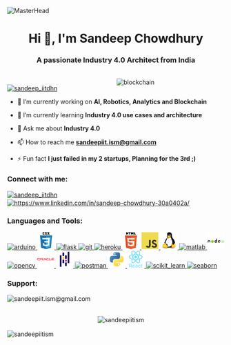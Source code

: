 ![MasterHead](https://isg-one.com/images/default-source/default-album/blockchain-banner.gif?sfvrsn=f3aec931_0)
<h1 align="center">Hi 👋, I'm Sandeep Chowdhury</h1>
<h3 align="center">A passionate Industry 4.0 Architect from India</h3>
<br>

<img align="right" alt="blockchain" width="250" src="https://cdn-images-1.medium.com/max/1200/1*sJ0emtSxww3jEmmVUFYRDQ.gif">

<p align="left"> <a href="https://twitter.com/sandeep_iitdhn" target="blank"><img src="https://img.shields.io/twitter/follow/sandeep_iitdhn?logo=twitter&style=for-the-badge" alt="sandeep_iitdhn" /></a> </p>

- 🔭 I’m currently working on **AI, Robotics, Analytics and Blockchain**

- 🌱 I’m currently learning **Industry 4.0 use cases and architecture**

- 💬 Ask me about **Industry 4.0**

- 📫 How to reach me **sandeepiit.ism@gmail.com**

- ⚡ Fun fact **I just failed in my 2 startups, Planning for the 3rd ;)**

<h3 align="left">Connect with me:</h3>
<p align="left">
<a href="https://twitter.com/sandeep_iitdhn" target="blank"><img align="center" src="https://raw.githubusercontent.com/rahuldkjain/github-profile-readme-generator/master/src/images/icons/Social/twitter.svg" alt="sandeep_iitdhn" height="30" width="40" /></a>
<a href="https://linkedin.com/in/https://www.linkedin.com/in/sandeep-chowdhury-30a0402a/" target="blank"><img align="center" src="https://raw.githubusercontent.com/rahuldkjain/github-profile-readme-generator/master/src/images/icons/Social/linked-in-alt.svg" alt="https://www.linkedin.com/in/sandeep-chowdhury-30a0402a/" height="30" width="40" /></a>
</p>

<h3 align="left">Languages and Tools:</h3>
<p align="left"> <a href="https://www.arduino.cc/" target="_blank" rel="noreferrer"> <img src="https://cdn.worldvectorlogo.com/logos/arduino-1.svg" alt="arduino" width="40" height="40"/> </a> <a href="https://www.w3schools.com/css/" target="_blank" rel="noreferrer"> <img src="https://raw.githubusercontent.com/devicons/devicon/master/icons/css3/css3-original-wordmark.svg" alt="css3" width="40" height="40"/> </a> <a href="https://flask.palletsprojects.com/" target="_blank" rel="noreferrer"> <img src="https://www.vectorlogo.zone/logos/pocoo_flask/pocoo_flask-icon.svg" alt="flask" width="40" height="40"/> </a> <a href="https://git-scm.com/" target="_blank" rel="noreferrer"> <img src="https://www.vectorlogo.zone/logos/git-scm/git-scm-icon.svg" alt="git" width="40" height="40"/> </a> <a href="https://heroku.com" target="_blank" rel="noreferrer"> <img src="https://www.vectorlogo.zone/logos/heroku/heroku-icon.svg" alt="heroku" width="40" height="40"/> </a> <a href="https://www.w3.org/html/" target="_blank" rel="noreferrer"> <img src="https://raw.githubusercontent.com/devicons/devicon/master/icons/html5/html5-original-wordmark.svg" alt="html5" width="40" height="40"/> </a> <a href="https://developer.mozilla.org/en-US/docs/Web/JavaScript" target="_blank" rel="noreferrer"> <img src="https://raw.githubusercontent.com/devicons/devicon/master/icons/javascript/javascript-original.svg" alt="javascript" width="40" height="40"/> </a> <a href="https://www.linux.org/" target="_blank" rel="noreferrer"> <img src="https://raw.githubusercontent.com/devicons/devicon/master/icons/linux/linux-original.svg" alt="linux" width="40" height="40"/> </a> <a href="https://www.mathworks.com/" target="_blank" rel="noreferrer"> <img src="https://upload.wikimedia.org/wikipedia/commons/2/21/Matlab_Logo.png" alt="matlab" width="40" height="40"/> </a> <a href="https://nodejs.org" target="_blank" rel="noreferrer"> <img src="https://raw.githubusercontent.com/devicons/devicon/master/icons/nodejs/nodejs-original-wordmark.svg" alt="nodejs" width="40" height="40"/> </a> <a href="https://opencv.org/" target="_blank" rel="noreferrer"> <img src="https://www.vectorlogo.zone/logos/opencv/opencv-icon.svg" alt="opencv" width="40" height="40"/> </a> <a href="https://www.oracle.com/" target="_blank" rel="noreferrer"> <img src="https://raw.githubusercontent.com/devicons/devicon/master/icons/oracle/oracle-original.svg" alt="oracle" width="40" height="40"/> </a> <a href="https://pandas.pydata.org/" target="_blank" rel="noreferrer"> <img src="https://raw.githubusercontent.com/devicons/devicon/2ae2a900d2f041da66e950e4d48052658d850630/icons/pandas/pandas-original.svg" alt="pandas" width="40" height="40"/> </a> <a href="https://postman.com" target="_blank" rel="noreferrer"> <img src="https://www.vectorlogo.zone/logos/getpostman/getpostman-icon.svg" alt="postman" width="40" height="40"/> </a> <a href="https://www.python.org" target="_blank" rel="noreferrer"> <img src="https://raw.githubusercontent.com/devicons/devicon/master/icons/python/python-original.svg" alt="python" width="40" height="40"/> </a> <a href="https://reactjs.org/" target="_blank" rel="noreferrer"> <img src="https://raw.githubusercontent.com/devicons/devicon/master/icons/react/react-original-wordmark.svg" alt="react" width="40" height="40"/> </a> <a href="https://scikit-learn.org/" target="_blank" rel="noreferrer"> <img src="https://upload.wikimedia.org/wikipedia/commons/0/05/Scikit_learn_logo_small.svg" alt="scikit_learn" width="40" height="40"/> </a> <a href="https://seaborn.pydata.org/" target="_blank" rel="noreferrer"> <img src="https://seaborn.pydata.org/_images/logo-mark-lightbg.svg" alt="seaborn" width="40" height="40"/> </a> </p>

<h3 align="left">Support:</h3>
<p><a href="https://www.buymeacoffee.com/sandeepiit.ism@gmail.com"> <img align="left" src="https://cdn.buymeacoffee.com/buttons/v2/default-yellow.png" height="50" width="210" alt="sandeepiit.ism@gmail.com" /></a></p><br><br>

<p><img align="center" src="https://github-readme-stats.vercel.app/api/top-langs?username=sandeepiitism&show_icons=true&locale=en&layout=compact" alt="sandeepiitism" /></p>

<p><img align="center" src="https://github-readme-streak-stats.herokuapp.com/?user=sandeepiitism&" alt="sandeepiitism" /></p>
